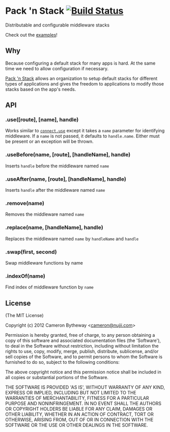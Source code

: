 Pack 'n Stack [![Build Status](https://secure.travis-ci.org/CamShaft/pack-n-stack.png?branch=master)](https://travis-ci.org/CamShaft/pack-n-stack)
=============

Distributable and configurable middleware stacks

Check out the [examples](https://github.com/CamShaft/pack-n-stack/tree/master/examples)!


Why
---

Because configuring a default stack for many apps is hard. At the same time we need to allow configuration if necessary.

[Pack 'n Stack](https://github.com/CamShaft/pack-n-stack) allows an organization to setup default stacks for different types of applications and gives the freedom to applications to modify those stacks based on the app's needs.


API
---

### .use([route], [name], handle)

Works similar to [`connect.use`](https://github.com/senchalabs/connect) except it takes a `name` parameter for identifying middleware. If a `name` is not passed, it defaults to `handle.name`. Either must be present or an exception will be thrown.

### .useBefore(name, [route], [handleName], handle)

Inserts `handle` before the middleware named `name`

### .useAfter(name, [route], [handleName], handle)

Inserts `handle` after the middleware named `name`

### .remove(name)

Removes the middleware named `name`

### .replace(name, [handleName], handle)

Replaces the middleware named `name` by `handleName` and `handle`

### .swap(first, second)

Swap middleware functions by name

### .indexOf(name)

Find index of middleware function by `name`


License 
-------

(The MIT License)

Copyright (c) 2012 Cameron Bytheway &lt;cameron@nujii.com&gt;

Permission is hereby granted, free of charge, to any person obtaining
a copy of this software and associated documentation files (the
'Software'), to deal in the Software without restriction, including
without limitation the rights to use, copy, modify, merge, publish,
distribute, sublicense, and/or sell copies of the Software, and to
permit persons to whom the Software is furnished to do so, subject to
the following conditions:

The above copyright notice and this permission notice shall be
included in all copies or substantial portions of the Software.

THE SOFTWARE IS PROVIDED 'AS IS', WITHOUT WARRANTY OF ANY KIND,
EXPRESS OR IMPLIED, INCLUDING BUT NOT LIMITED TO THE WARRANTIES OF
MERCHANTABILITY, FITNESS FOR A PARTICULAR PURPOSE AND NONINFRINGEMENT.
IN NO EVENT SHALL THE AUTHORS OR COPYRIGHT HOLDERS BE LIABLE FOR ANY
CLAIM, DAMAGES OR OTHER LIABILITY, WHETHER IN AN ACTION OF CONTRACT,
TORT OR OTHERWISE, ARISING FROM, OUT OF OR IN CONNECTION WITH THE
SOFTWARE OR THE USE OR OTHER DEALINGS IN THE SOFTWARE.
